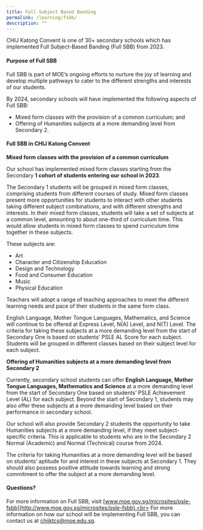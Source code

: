 ```yaml
---
title: Full Subject Based Banding
permalink: /learning/fsbb/
description: ""
---
```

CHIJ Katong Convent is one of 30+ secondary schools which has implemented Full Subject-Based Banding (Full SBB) from 2023.

#### Purpose of Full SBB

Full SBB is part of MOE’s ongoing efforts to nurture the joy of learning and develop multiple pathways to cater to the different strengths and interests of our students.

By 2024, secondary schools will have implemented the following aspects of Full SBB:<br>
*   Mixed form classes with the provision of a common curriculum; and
*   Offering of Humanities subjects at a more demanding level from Secondary 2.

#### Full SBB in CHIJ Katong Convent

**Mixed form classes with the provision of a common curriculum**

Our school has implemented mixed form classes starting from the Secondary **1 cohort of students entering our school in 2023**.

The Secondary 1 students will be grouped in mixed form classes, comprising students from different courses of study. Mixed form classes present more opportunities for students to interact with other students taking different subject combinations, and with different strengths and interests. In their mixed form classes, students will take a set of subjects at a common level, amounting to about one-third of curriculum time. This would allow students in mixed form classes to spend curriculum time together in these subjects.

These subjects are:

*   Art
*   Character and Citizenship Education
*   Design and Technology
*   Food and Consumer Education
*   Music
*   Physical Education

Teachers will adopt a range of teaching approaches to meet the different learning needs and pace of their students in the same form class.

English Language, Mother Tongue Languages, Mathematics, and Science will continue to be offered at Express Level, N(A) Level, and N(T) Level. The criteria for taking these subjects at a more demanding level from the start of Secondary One is based on students’ PSLE AL Score for each subject. Students will be grouped in different classes based on their subject level for each subject.

**Offering of Humanities subjects at a more demanding level from Secondary 2**

Currently, secondary school students can offer **English Language, Mother Tongue Languages, Mathematics and Science** at a more demanding level from the start of Secondary One based on students’ PSLE Achievement Level (AL) for each subject. Beyond the start of Secondary 1, students may also offer these subjects at a more demanding level based on their performance in secondary school.

Our school will also provide Secondary 2 students the opportunity to take Humanities subjects at a more demanding level, if they meet subject-specific criteria. This is applicable to students who are in the Secondary 2 Normal (Academic) and Normal (Technical) course from 2024.

The criteria for taking Humanities at a more demanding level will be based on students’ aptitude for and interest in these subjects at Secondary 1. They should also possess positive attitude towards learning and strong commitment to offer the subject at a more demanding level.

#### Questions?

For more information on Full SBB, visit [www.moe.gov.sg/microsites/psle-fsbb](http://www.moe.gov.sg/microsites/psle-fsbb).<br>
For more information on how our school will be implementing Full SBB, you can contact us at [chijktcs@moe.edu.sg](mailto:chijktcs@moe.edu.sg).